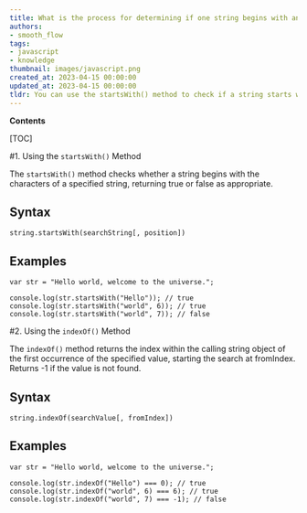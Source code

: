 ```yaml
---
title: What is the process for determining if one string begins with another?
authors:
- smooth_flow
tags:
- javascript
- knowledge
thumbnail: images/javascript.png
created_at: 2023-04-15 00:00:00
updated_at: 2023-04-15 00:00:00
tldr: You can use the startsWith() method to check if a string starts with another string in JavaScript.
---
```


**Contents**

[TOC]

#1. Using the `startsWith()` Method

The `startsWith()` method checks whether a string begins with the characters of a specified string, returning true or false as appropriate.

## Syntax

```
string.startsWith(searchString[, position])
```

## Examples

```
var str = "Hello world, welcome to the universe.";

console.log(str.startsWith("Hello")); // true
console.log(str.startsWith("world", 6)); // true
console.log(str.startsWith("world", 7)); // false
```

#2. Using the `indexOf()` Method

The `indexOf()` method returns the index within the calling string object of the first occurrence of the specified value, starting the search at fromIndex. Returns -1 if the value is not found.

## Syntax

```
string.indexOf(searchValue[, fromIndex])
```

## Examples

```
var str = "Hello world, welcome to the universe.";

console.log(str.indexOf("Hello") === 0); // true
console.log(str.indexOf("world", 6) === 6); // true
console.log(str.indexOf("world", 7) === -1); // false
```
